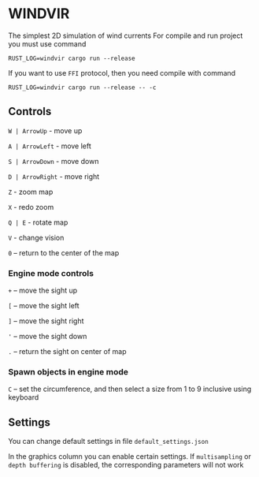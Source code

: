 # WINDVIR
The simplest 2D simulation of wind currents
For compile and run project you must use command
```
RUST_LOG=windvir cargo run --release
```
If you want to use `FFI` protocol, then you need compile with command
```
RUST_LOG=windvir cargo run --release -- -c
```
## Controls
`W | ArrowUp` - move up

`A | ArrowLeft` - move left

`S | ArrowDown` - move down

`D | ArrowRight` - move right

`Z` - zoom map

`X` - redo zoom

`Q | E` - rotate map

`V` - change vision

`0` – return to the center of the map

### Engine mode controls
`+` – move the sight up

`[` – move the sight left

`]` – move the sight right

`'` – move the sight down

`.` – return the sight on center of map

### Spawn objects in engine mode
`C` – set the circumference, and then select a size from 1 to 9 inclusive using keyboard

## Settings
You can change default settings in file `default_settings.json`

In the graphics column you can enable certain settings. If `multisampling` or  `depth buffering` is disabled, the corresponding parameters will not work
